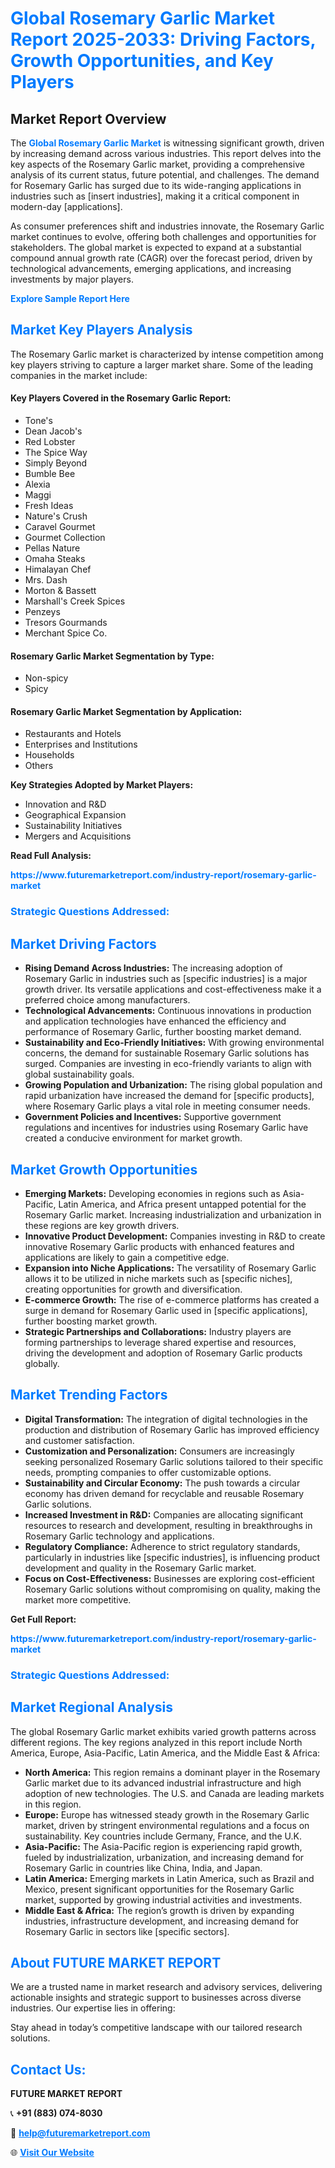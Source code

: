 <h1 style="color: #007BFF;">Global Rosemary Garlic Market Report 2025-2033: Driving Factors, Growth Opportunities, and Key Players</h1>

<section id="overview">
<h2>Market Report Overview</h2>
<p>The <a href="https://www.futuremarketreport.com/industry-report/rosemary-garlic-market" style="color: #007BFF; text-decoration: none;"><strong>Global Rosemary Garlic Market</strong></a> is witnessing significant growth, driven by increasing demand across various industries. This report delves into the key aspects of the Rosemary Garlic market, providing a comprehensive analysis of its current status, future potential, and challenges. The demand for Rosemary Garlic has surged due to its wide-ranging applications in industries such as [insert industries], making it a critical component in modern-day [applications].</p>
<p>As consumer preferences shift and industries innovate, the Rosemary Garlic market continues to evolve, offering both challenges and opportunities for stakeholders. The global market is expected to expand at a substantial compound annual growth rate (CAGR) over the forecast period, driven by technological advancements, emerging applications, and increasing investments by major players.</p>
</section>

<section id="overview">
<p><a href="https://www.futuremarketreport.com/request-sample/reportId=101780" style="color: #007BFF; text-decoration: none;"><strong>Explore Sample Report Here</strong></a></p>
</section>

<section id="key-players">
<h2 style="color: #007BFF;">Market Key Players Analysis</h2>
<p>The Rosemary Garlic market is characterized by intense competition among key players striving to capture a larger market share. Some of the leading companies in the market include:</p>
<h4>Key Players Covered in the Rosemary Garlic Report:</h4>
<ul><li>Tone&#039;s</li><li>Dean Jacob&#039;s</li><li>Red Lobster</li><li>The Spice Way</li><li>Simply Beyond</li><li>Bumble Bee</li><li>Alexia</li><li>Maggi</li><li>Fresh Ideas</li><li>Nature&#039;s Crush</li><li>Caravel Gourmet</li><li>Gourmet Collection</li><li>Pellas Nature</li><li>Omaha Steaks</li><li>Himalayan Chef</li><li>Mrs. Dash</li><li>Morton &amp; Bassett</li><li>Marshall&#039;s Creek Spices</li><li>Penzeys</li><li>Tresors Gourmands</li><li>Merchant Spice Co.</li></ul>
<h4>Rosemary Garlic Market Segmentation by Type:</h4>
<ul><li>Non-spicy</li><li>Spicy</li></ul>

<h4>Rosemary Garlic Market Segmentation by Application:</h4>
<ul><li>Restaurants and Hotels</li><li>Enterprises and Institutions</li><li>Households</li><li>Others</li></ul>
<p><strong>Key Strategies Adopted by Market Players:</strong></p>
<ul>
<li>Innovation and R&D</li>
<li>Geographical Expansion</li>
<li>Sustainability Initiatives</li>
<li>Mergers and Acquisitions</li>
</ul>
</section>

<section>
<p><strong>Read Full Analysis: </strong></p><a href="https://www.futuremarketreport.com/industry-report/rosemary-garlic-market" style="color: #007BFF; text-decoration: none;"><strong>https://www.futuremarketreport.com/industry-report/rosemary-garlic-market</strong></a>
<h3 style="color: #007BFF;">Strategic Questions Addressed:</h3>
</section>

<section id="driving-factors">
<h2 style="color: #007BFF;">Market Driving Factors</h2>
<ul>
<li><strong>Rising Demand Across Industries:</strong> The increasing adoption of Rosemary Garlic in industries such as [specific industries] is a major growth driver. Its versatile applications and cost-effectiveness make it a preferred choice among manufacturers.</li>
<li><strong>Technological Advancements:</strong> Continuous innovations in production and application technologies have enhanced the efficiency and performance of Rosemary Garlic, further boosting market demand.</li>
<li><strong>Sustainability and Eco-Friendly Initiatives:</strong> With growing environmental concerns, the demand for sustainable Rosemary Garlic solutions has surged. Companies are investing in eco-friendly variants to align with global sustainability goals.</li>
<li><strong>Growing Population and Urbanization:</strong> The rising global population and rapid urbanization have increased the demand for [specific products], where Rosemary Garlic plays a vital role in meeting consumer needs.</li>
<li><strong>Government Policies and Incentives:</strong> Supportive government regulations and incentives for industries using Rosemary Garlic have created a conducive environment for market growth.</li>
</ul>
</section>

<section id="growth-opportunities">
<h2 style="color: #007BFF;">Market Growth Opportunities</h2>
<ul>
<li><strong>Emerging Markets:</strong> Developing economies in regions such as Asia-Pacific, Latin America, and Africa present untapped potential for the Rosemary Garlic market. Increasing industrialization and urbanization in these regions are key growth drivers.</li>
<li><strong>Innovative Product Development:</strong> Companies investing in R&D to create innovative Rosemary Garlic products with enhanced features and applications are likely to gain a competitive edge.</li>
<li><strong>Expansion into Niche Applications:</strong> The versatility of Rosemary Garlic allows it to be utilized in niche markets such as [specific niches], creating opportunities for growth and diversification.</li>
<li><strong>E-commerce Growth:</strong> The rise of e-commerce platforms has created a surge in demand for Rosemary Garlic used in [specific applications], further boosting market growth.</li>
<li><strong>Strategic Partnerships and Collaborations:</strong> Industry players are forming partnerships to leverage shared expertise and resources, driving the development and adoption of Rosemary Garlic products globally.</li>
</ul>
</section>

<section id="trending-factors">
<h2 style="color: #007BFF;">Market Trending Factors</h2>
<ul>
<li><strong>Digital Transformation:</strong> The integration of digital technologies in the production and distribution of Rosemary Garlic has improved efficiency and customer satisfaction.</li>
<li><strong>Customization and Personalization:</strong> Consumers are increasingly seeking personalized Rosemary Garlic solutions tailored to their specific needs, prompting companies to offer customizable options.</li>
<li><strong>Sustainability and Circular Economy:</strong> The push towards a circular economy has driven demand for recyclable and reusable Rosemary Garlic solutions.</li>
<li><strong>Increased Investment in R&D:</strong> Companies are allocating significant resources to research and development, resulting in breakthroughs in Rosemary Garlic technology and applications.</li>
<li><strong>Regulatory Compliance:</strong> Adherence to strict regulatory standards, particularly in industries like [specific industries], is influencing product development and quality in the Rosemary Garlic market.</li>
<li><strong>Focus on Cost-Effectiveness:</strong> Businesses are exploring cost-efficient Rosemary Garlic solutions without compromising on quality, making the market more competitive.</li>
</ul>
</section>

<section>
<p><strong>Get Full Report: </strong></p><a href="https://www.futuremarketreport.com/industry-report/rosemary-garlic-market" style="color: #007BFF; text-decoration: none;"><strong>https://www.futuremarketreport.com/industry-report/rosemary-garlic-market</strong></a>
<h3 style="color: #007BFF;">Strategic Questions Addressed:</h3>
</section>


<section id="regional-analysis">
<h2 style="color: #007BFF;">Market Regional Analysis</h2>
<p>The global Rosemary Garlic market exhibits varied growth patterns across different regions. The key regions analyzed in this report include North America, Europe, Asia-Pacific, Latin America, and the Middle East & Africa:</p>
<ul>
<li><strong>North America:</strong> This region remains a dominant player in the Rosemary Garlic market due to its advanced industrial infrastructure and high adoption of new technologies. The U.S. and Canada are leading markets in this region.</li>
<li><strong>Europe:</strong> Europe has witnessed steady growth in the Rosemary Garlic market, driven by stringent environmental regulations and a focus on sustainability. Key countries include Germany, France, and the U.K.</li>
<li><strong>Asia-Pacific:</strong> The Asia-Pacific region is experiencing rapid growth, fueled by industrialization, urbanization, and increasing demand for Rosemary Garlic in countries like China, India, and Japan.</li>
<li><strong>Latin America:</strong> Emerging markets in Latin America, such as Brazil and Mexico, present significant opportunities for the Rosemary Garlic market, supported by growing industrial activities and investments.</li>
<li><strong>Middle East & Africa:</strong> The region’s growth is driven by expanding industries, infrastructure development, and increasing demand for Rosemary Garlic in sectors like [specific sectors].</li>
</ul>
</section>

<footer>
<h2 style="color: #007BFF;">About FUTURE MARKET REPORT</h2>
<p>We are a trusted name in market research and advisory services, delivering actionable insights and strategic support to businesses across diverse industries. Our expertise lies in offering:</p>

<p>Stay ahead in today’s competitive landscape with our tailored research solutions.</p>

<h2 style="color: #007BFF;">Contact Us:</h2>
<p><strong>FUTURE MARKET REPORT</strong></p>
<p>📞 <strong>+91 (883) 074-8030</strong></p>
<p>📧 <strong><a href="mailto:help@futuremarketreport.com" style="color: #007BFF;">help@futuremarketreport.com</a></strong></p>
<p>🌐 <strong><a href="https://www.futuremarketreport.com/" style="color: #007BFF;">Visit Our Website</a></strong></p>
</footer>